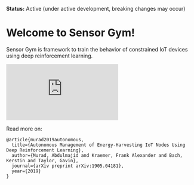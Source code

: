 **Status:** Active (under active development, breaking changes may occur)

Welcome to Sensor Gym! 
=====================
Sensor Gym is framework to train the behavior of constrained IoT devices using deep reinforcement learning.

![alt text](https://github.com/Abdulmajid-Murad/SensorGym/tree/master/docs/setup.pdf)


Read more on:

```
@article{murad2019autonomous,
  title={Autonomous Management of Energy-Harvesting IoT Nodes Using Deep Reinforcement Learning},
  author={Murad, Abdulmajid and Kraemer, Frank Alexander and Bach, Kerstin and Taylor, Gavin},
  journal={arXiv preprint arXiv:1905.04181},
  year={2019}
}
```